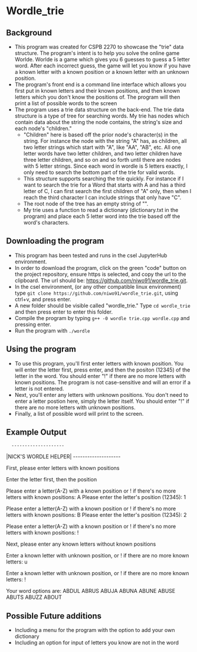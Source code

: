 # Wordle_trie

## Background
* This program was created for CSPB 2270 to showcase the "trie" data structure. The program's intent is to help you solve the online game Worlde. Worlde is a game which gives you 6 guesses to guess a 5 letter word. After each incorrect guess, the game will let you know if you have a known letter with a known position or a known letter with an unknown position.
* The program's front end is a command line interface which allows you first put in known letters and their known positions, and then known letters which you don't know the positions of. The program will then print a list of possible words to the screen
* The program uses a trie data structure on the back-end. The trie data structure is a type of tree for searching words. My trie has nodes which contain data about the string the node contains, the string's size and each node's "children."
  * "Children" here is based off the prior node's character(s) in the string. For instance the node with the string "A" has, as children, all two letter strings which start with "A", like "AA", "AB", etc. All one letter words have two letter children, and two letter children have three letter children, and so on and so forth until there are nodes with 5 letter strings. Since each word in wordle is 5 letters exactly, I only need to search the bottom part of the trie for valid words.
  * This structure supports searching the trie quickly. For instance if I want to search the trie for a Word that starts with A and has a third letter of C, I can first search the first children of "A" only, then when I reach the third character I can include strings that only have "C".
  * The root node of the tree has an empty string of "".
  * My trie uses a function to read a dictionary (dictionary.txt in the program) and place each 5 letter word into the trie based off the word's characters.

## Downloading the program
* This program has been tested and runs in the csel JupyterHub environment.
* In order to download the program, click on the green "code" button on the project repository, ensure https is selected, and copy the url to the clipboard. The url should be: https://github.com/niwo91/wordle_trie.git.
* In the csel environment, (or any other compatible linux environment) type `git clone https://github.com/niwo91/wordle_trie.git`, using ctrl+v, and press enter.
* A new folder should be visible called "wordle_trie." Type `cd wordle_trie` and then press enter to enter this folder.
* Compile the program by typing `g++ -0 wordle trie.cpp wordle.cpp` and pressing enter.
* Run the program with `./wordle`

## Using the program
* To use this program, you'll first enter letters with known position. You will enter the letter first, press enter, and then the positon (12345) of the letter in the word. You should enter "!" if there are no more letters with known positions. The program is not case-sensitive and will an error if a letter is not entered.
* Next, you'll enter any letters with unknown positions. You don't need to enter a letter postion here, simply the letter itself. You should enter "!" if there are no more letters with unknown positions.
* Finally, a list of possible word will print to the screen.

## Example Output
      --------------------
   |NICK'S WORDLE HELPER|
    --------------------

First, please enter letters with known positions

Enter the letter first, then the position

Please enter a letter(A-Z) with a known position or ! if there's no more letters with known positions: A
Please enter the letter's position (12345): 1

Please enter a letter(A-Z) with a known position or ! if there's no more letters with known positions: B
Please enter the letter's position (12345): 2

Please enter a letter(A-Z) with a known position or ! if there's no more letters with known positions: !

Next, please enter any known letters without known positions 

Enter a known letter with unknown position, or ! if there are no more known letters: u

Enter a known letter with unknown position, or ! if there are no more known letters: !

Your word options are: 
ABDUL
ABRUS
ABUJA
ABUNA
ABUNE
ABUSE
ABUTS
ABUZZ
ABOUT

## Possible Future additions
* Including a menu for the program with the option to add your own dictionary
* Including an option for input of letters you know are not in the word

